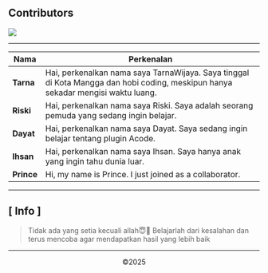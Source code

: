 
## Contributors
<a href="https://github.com/XTarnaWijaya/acode-plugins/graphs/contributors">
  <img src="https://contrib.rocks/image?repo=XTarnaWijaya/acode-plugins" />
</a>

---

| Nama   | Perkenalan |
|--------|-----------|
| **Tarna**  | Hai, perkenalkan nama saya TarnaWijaya. Saya tinggal di Kota Mangga dan hobi coding, meskipun hanya sekadar mengisi waktu luang. |
| **Riski**  | Hai, perkenalkan nama saya Riski. Saya adalah seorang pemuda yang sedang ingin belajar. |
| **Dayat**  | Hai, perkenalkan nama saya Dayat. Saya sedang ingin belajar tentang plugin Acode. |
| **Ihsan**  | Hai, perkenalkan nama saya Ihsan. Saya hanya anak yang ingin tahu dunia luar. |
| **Prince** | Hi, my name is Prince. I just joined as a collaborator. |

---

## [ Info ]

> Tidak ada yang setia kecuali allah😇🙏
> Belajarlah dari kesalahan dan terus mencoba agar mendapatkan hasil yang lebih baik

---
<div style="text-align: center;">©2025</div>
